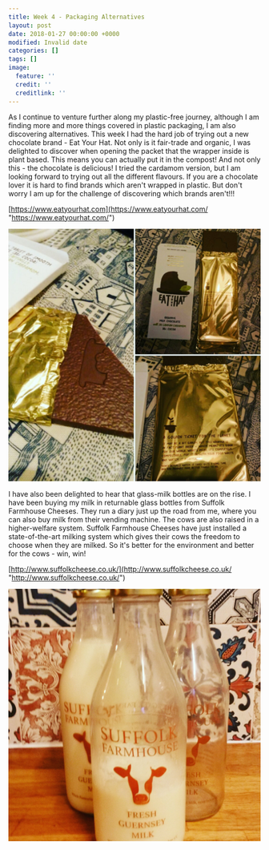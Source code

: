```yaml
---
title: Week 4 - Packaging Alternatives
layout: post
date: 2018-01-27 00:00:00 +0000
modified: Invalid date
categories: []
tags: []
image:
  feature: ''
  credit: ''
  creditlink: ''
---
```

As I continue to venture further along my plastic-free journey, although I am finding more and more things covered in plastic packaging, I am also discovering alternatives. This week I had the hard job of trying out a new chocolate brand - Eat Your Hat. Not only is it fair-trade and organic, I was delighted to discover when opening the packet that the wrapper inside is plant based. This means you can actually put it in the compost! And not only this - the chocolate is delicious! I tried the cardamom version, but I am looking forward to trying out all the different flavours. If you are a chocolate lover it is hard to find brands which aren't wrapped in plastic. But don't worry I am up for the challenge of discovering which brands aren't!!!

[https://www.eatyourhat.com](https://www.eatyourhat.com/ "https://www.eatyourhat.com/")

![Eat your hat bar](/uploads/2018/01/27/IMG_20180125_181045_025.jpg "Eat your hat bar")

I have also been delighted to hear that glass-milk bottles are on the rise. I have been buying my milk in returnable glass bottles from Suffolk Farmhouse Cheeses. They run a diary just up the road from me, where you can also buy milk from their vending machine. The cows are also raised in a higher-welfare system. Suffolk Farmhouse Cheeses have just installed a state-of-the-art milking system which gives their cows the freedom to choose when they are milked. So it's better for the environment and better for the cows - win, win!

[http://www.suffolkcheese.co.uk/](http://www.suffolkcheese.co.uk/ "http://www.suffolkcheese.co.uk/")

![](/uploads/2018/01/27/IMG_20180124_092652_861.jpg)